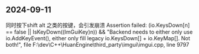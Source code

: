 ## 2024-09-11
同时按下shift alt 之类的按键，会引发崩溃
Assertion failed: (io.KeysDown[n] == false || IsKeyDown((ImGuiKey)n)) && "Backend needs to either only use io.AddKeyEvent(), either only fill legacy io.KeysDown[] + io.KeyMap[]. Not both!", file F:\dev\C++\HuanEngine\third_party\imgui\imgui.cpp, line 9797